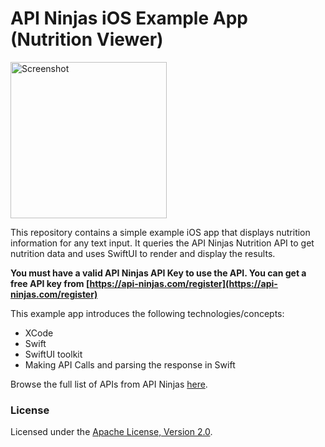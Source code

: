 # API Ninjas iOS Example App (Nutrition Viewer)

<img src="https://s3.us-west-2.amazonaws.com/api-ninjas.com/images/basic_example_ios_screenshot.png" alt="Screenshot" width="250"/>

This repository contains a simple example iOS app that displays nutrition information for any text input. It queries the API Ninjas Nutrition API to get nutrition data and uses SwiftUI to render and display the results.

**You must have a valid API Ninjas API Key to use the API. You can get a free API key from [https://api-ninjas.com/register](https://api-ninjas.com/register)**

This example app introduces the following technologies/concepts:
- XCode
- Swift
- SwiftUI toolkit
- Making API Calls and parsing the response in Swift

Browse the full list of APIs from API Ninjas [here](https://api-ninjas.com/api).

### License

Licensed under the [Apache License, Version 2.0](http://www.apache.org/licenses/LICENSE-2.0).
